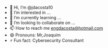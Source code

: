 - 👋 Hi, I’m @jdacosta10
- 👀 I’m interested in ...
- 🌱 I’m currently learning ...
- 💞️ I’m looking to collaborate on ...
- 📫 How to reach me engdacosta@hotmail.com
- 😄 Pronouns: Mr,Joaquim
- ⚡ Fun fact: Cybersecurity Consultant

<!---
jdacosta10/jdacosta10 is a ✨ special ✨ repository because its `README.md` (this file) appears on your GitHub profile.
You can click the Preview link to take a look at your changes.
--->
